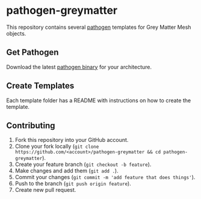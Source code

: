 # pathogen-greymatter

This repository contains several [pathogen](https://github.com/galaho/pathogen) templates for Grey Matter Mesh objects.

## Get Pathogen

Download the latest [pathogen binary](https://github.com/galaho/pathogen/releases) for your architecture.

## Create Templates

Each template folder has a README with instructions on how to create the template.

## Contributing

1. Fork this repository into your GitHub account.
1. Clone your fork locally (`git clone https://github.com/<account>/pathogen-greymatter && cd pathogen-greymatter`).
1. Create your feature branch (`git checkout -b feature`).
1. Make changes and add them (`git add .`).
1. Commit your changes (`git commit -m 'add feature that does things'`).
1. Push to the branch (`git push origin feature`).
1. Create new pull request.
